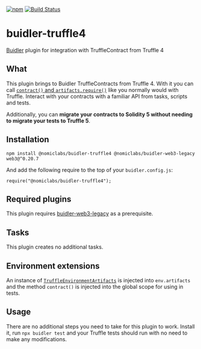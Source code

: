[![npm](https://img.shields.io/npm/v/@nomiclabs/buidler-truffle4.svg)](https://www.npmjs.com/package/@nomiclabs/buidler-truffle4)
 [![Build Status](https://travis-ci.com/nomiclabs/buidler-truffle4.svg?branch=master)](https://travis-ci.com/nomiclabs/buidler-truffle4)


# buidler-truffle4
[Buidler](http://getbuidler.com) plugin for integration with TruffleContract from Truffle 4

## What
This plugin brings to Buidler TruffleContracts from Truffle 4. With it you can call [`contract()` and `artifacts.require()`](https://truffleframework.com/docs/truffle/testing/writing-tests-in-javascript) like you normally would with Truffle. Interact with your contracts with a familiar API from tasks, scripts and tests.

Additionally, you can **migrate your contracts to Solidity 5 without needing to migrate your tests to Truffle 5**.

## Installation
```
npm install @nomiclabs/buidler-truffle4 @nomiclabs/buidler-web3-legacy web3@^0.20.7
```

And add the following require to the top of your ```buidler.config.js```:

```require("@nomiclabs/buidler-truffle4");```

## Required plugins

This plugin requires [buidler-web3-legacy](https://github.com/nomiclabs/buidler-web3-legacy) as a prerequisite.

## Tasks
This plugin creates no additional tasks.

## Environment extensions
An instance of [`TruffleEnvironmentArtifacts`](./src/artifacts.ts) is injected into `env.artifacts` and the method `contract()` is injected into the global scope for using in tests.

## Usage
There are no additional steps you need to take for this plugin to work. Install it, run `npx buidler test` and your Truffle tests should run with no need to make any modifications.
